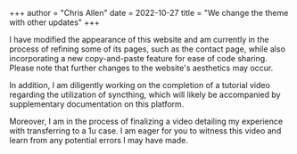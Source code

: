 +++
author = "Chris Allen"
date = 2022-10-27
title = "We change the theme with other updates"
+++



I have modified the appearance of this website and am currently in the process of refining some of its pages, such as the contact page, while also incorporating a new copy-and-paste feature for ease of code sharing. Please note that further changes to the website's aesthetics may occur.

In addition, I am diligently working on the completion of a tutorial video regarding the utilization of syncthing, which will likely be accompanied by supplementary documentation on this platform.

Moreover, I am in the process of finalizing a video detailing my experience with transferring to a 1u case. I am eager for you to witness this video and learn from any potential errors I may have made.
